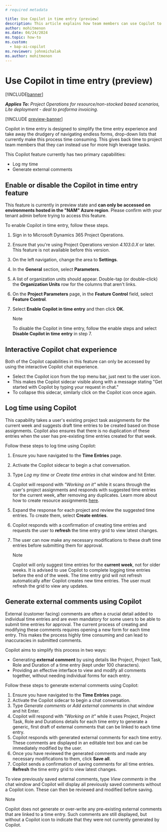 ```yaml
---
# required metadata

title: Use Copilot in time entry (preview)
description: This article explains how team members can use Copilot to complete their time entry each week.
author: mohitmenon
ms.date: 04/24/2024
ms.topic: how-to
ms.custom: 
  - bap-ai-copilot 
ms.reviewer: johnmichalak
ms.author: mohitmenon
---
```


# Use Copilot in time entry (preview)

[!INCLUDE[banner](../includes/banner.md)]

_**Applies To:** Project Operations for resource/non-stocked based scenarios, Lite deployment - deal to proforma invoicing._

[!INCLUDE [preview-banner](../includes/preview-banner.md)]

Copilot in time entry is designed to simplify the time entry experience and take away the drudgery of navigating endless forms, drop-down lists that currently make this process time consuming. This gives back time to project team members that they can instead use for more high leverage tasks.

This Copilot feature currently has two primary capabilities:

- Log my time
- Generate external comments

## Enable or disable the Copilot in time entry feature

This feature is currently in preview state and **can only be accessed on environments hosted in the "NAM" Azure region**. Please confirm with your tenant admin before trying to access this feature.

To enable Copilot in time entry, follow these steps.

1. Sign in to Microsoft Dynamics 365 Project Operations.
2. Ensure that you're using Project Operations version _4.103.0.X_ or later. This feature is not available before this version.
3. On the left navigation, change the area to **Settings**.
4. In the **General** section, select **Parameters**.
5. A list of organization units should appear. Double-tap (or double-click) the **Organization Units** row for the columns that aren't links.
6. On the **Project Parameters** page, in the **Feature Control** field, select **Feature Control**.
7. Select **Enable Copilot in time entry** and then click **OK**.

   > [!NOTE]
   > To disable the Copilot in time entry, follow the enable steps and select **Disable Copilot in time entry** in step 7.

## Interactive Copilot chat experience

Both of the Copilot capabilities in this feature can only be accessed by using the interactive Copilot chat experience. 

- Select the Copilot icon from the top menu bar, just next to the user icon.
- This makes the Copilot sidecar visible along with a message stating "Get started with Copilot by typing your request in chat."
- To collapse this sidecar, similarly click on the Copilot icon once again.

## Log time using Copilot

This capability takes a user's existing project task assignments for the current week and suggests draft time entries to be created based on those assignments. Copilot also ensures that there is no duplication of these entries when the user has pre-existing time entries created for that week.

Follow these steps to log time using Copilot:

1. Ensure you have navigated to the **Time Entries** page.
2. Activate the Copilot sidecar to begin a chat conversation.
3. Type _Log my time_ or _Create time entries_ in chat window and hit Enter.
4. Copilot will respond with _"Working on it"_ while it scans through the user's project assignments and responds with suggested time entries for the current week, after removing any duplicates. Learn more about how to create resource assignments [here](../project-management/create-assignments.md).
5. Expand the response for each project and review the suggested time entries. To create them, select **Create entries**.
6. Copilot responds with a confirmation of creating time entries and requests the user to **refresh** the time entry grid to view latest changes.
7. The user can now make any necessary modifications to these draft time entries before submitting them for approval.

   > [!NOTE]
   > Copilot will only suggest time entries for the **current week**, not for older weeks. It is advised to use Copilot to complete logging time entries before the end of the week.
   > The time entry grid will not refresh automatically after Copilot creates new time entries. The user must refresh the grid to view any updates.


## Generate external comments using Copilot

External (customer facing) comments are often a crucial detail added to individual time entries and are even mandatory for some users to be able to submit time entries for approval. The current process of creating and modifying these comments requires opening a new form for each time entry. This makes the process highly time consuming and can lead to inaccuracies in submitted comments. 

Copilot aims to simplify this process in two ways:
- Generating **external comment** by using details like Project, Project Task, Role and Duration of a time entry (kept under 100 characters).
- Providing an effective interface to view and modify all comments together, without needing individual forms for each entry.

Follow these steps to generate external comments using Copilot:

1. Ensure you have navigated to the **Time Entries** page.
2. Activate the Copilot sidecar to begin a chat conversation.
3. Type _Generate comments_ or _Add external comments_ in chat window and hit Enter.
4. Copilot will respond with _"Working on it"_ while it uses Project, Project Task, Role and Durations details for each time entry to generate a generic, first draft of external comments that can be linked to each time entry.
5. Copilot responds with generated external comments for each time entry. These comments are displayed in an editable text box and can be immediately modified by the user.
6. Once you have reviewed the generated comments and made any necessary modifications to them, click **Save all**.
7. Copilot sends a confirmation of saving comments for all time entries.  **Refresh** the time entry grid to view latest changes.

To view previously saved external comments, type _View comments_ in the chat window and Copilot will display all previously saved comments without a Copilot icon. These can then be reviewed and modified before saving.
   

   > [!NOTE]
   > Copilot does not generate or over-write any pre-existing external comments that are linked to a time entry. Such comments are still displayed, but without a Copilot icon to indicate that they were not currently generated by Copilot.


